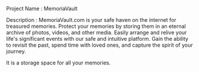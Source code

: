 Project Name : MemoriaVault

Description : MemoriaVault.com is your safe haven on the internet for treasured memories. Protect your memories by storing them in an eternal archive of photos, videos, and other media. Easily arrange and relive your life's significant events with our safe and intuitive platform. Gain the ability to revisit the past, spend time with loved ones, and capture the spirit of your journey.

It is a storage space for all your memories.